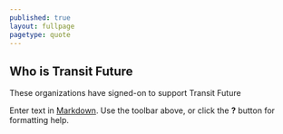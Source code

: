```yaml
---
published: true
layout: fullpage
pagetype: quote
---
```


## Who is Transit Future

These organizations have signed-on to support Transit Future

Enter text in [Markdown](http://daringfireball.net/projects/markdown/). Use the toolbar above, or click the **?** button for formatting help.
